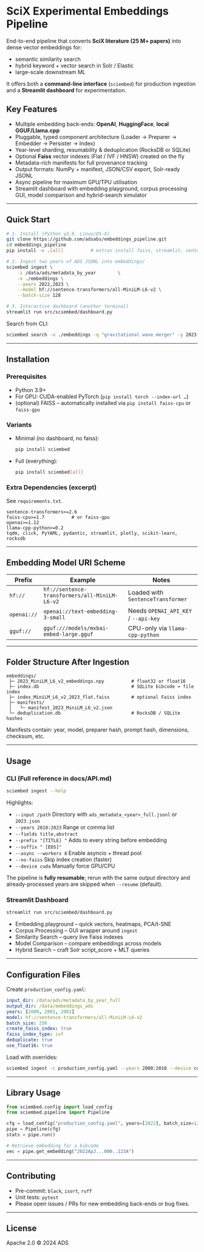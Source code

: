 # SciX Experimental Embeddings Pipeline 

End-to-end pipeline that converts **SciX literature (25 M+ papers)** into dense vector embeddings for:

* semantic similarity search  
* hybrid keyword + vector search in Solr / Elastic  
* large-scale downstream ML

It offers both a **command-line interface** (`sciembed`) for production ingestion and a **Streamlit dashboard** for experimentation.

## Key Features
* Multiple embedding back-ends: **OpenAI**, **HuggingFace**, **local GGUF/Llama.cpp**
* Pluggable, typed component architecture (Loader → Preparer → Embedder → Persister → Index)
* Year-level sharding, resumability & deduplication (RocksDB or SQLite)
* Optional **Faiss** vector indexes (Flat / IVF / HNSW) created on the fly
* Metadata-rich manifests for full provenance tracking
* Output formats: NumPy + manifest, JSON/CSV export, Solr-ready JSONL
* Async pipeline for maximum GPU/TPU utilisation
* Streamlit dashboard with embedding playground, corpus processing GUI, model comparison and hybrid-search simulator

---

## Quick Start

```bash
# 1. Install (Python ≥3.9, Linux/OS-X)
git clone https://github.com/adsabs/embeddings_pipeline.git
cd embeddings_pipeline
pip install -e .[all]          # extras install faiss, streamlit, sentence-transformers…

# 2. Ingest two years of ADS JSONL into embeddings/
sciembed ingest \
    -i /data/ads/metadata_by_year        \
    -o ./embeddings \
    --years 2022,2023 \
    --model hf://sentence-transformers/all-MiniLM-L6-v2 \
    --batch-size 128

# 3. Interactive dashboard (another terminal)
streamlit run src/sciembed/dashboard.py
```

Search from CLI:

```bash
sciembed search -o ./embeddings -q "gravitational wave merger" -y 2023 -k 15
```

---

## Installation

### Prerequisites
* Python 3.9+
* For GPU: CUDA-enabled PyTorch (`pip install torch --index-url …`)
* (optional) FAISS – automatically installed via `pip install faiss-cpu` or `faiss-gpu`

### Variants
* Minimal (no dashboard, no faiss):
  ```bash
  pip install sciembed
  ```
* Full (everything):
  ```bash
  pip install sciembed[all]
  ```

### Extra Dependencies (excerpt)
See `requirements.txt`.
```
sentence-transformers>=2.6
faiss-cpu>=1.7          # or faiss-gpu
openai>=1.12
llama-cpp-python>=0.2
tqdm, click, PyYAML, pydantic, streamlit, plotly, scikit-learn, rocksdb
```

---

## Embedding Model URI Scheme

| Prefix          | Example                                            | Notes                                   |
|-----------------|----------------------------------------------------|-----------------------------------------|
| `hf://`         | `hf://sentence-transformers/all-MiniLM-L6-v2`      | Loaded with `SentenceTransformer`       |
| `openai://`     | `openai://text-embedding-3-small`                  | Needs `OPENAI_API_KEY` / `--api-key`    |
| `gguf://`       | `gguf:///models/mxbai-embed-large.gguf`            | CPU-only via `llama-cpp-python`         |

---

## Folder Structure After Ingestion

```
embeddings/
 ├─ 2023_MiniLM_L6_v2_embeddings.npy          # float32 or float16
 ├─ index.db                                  # SQLite bibcode ↔ file index
 ├─ index_MiniLM_L6_v2_2023_flat.faiss        # optional Faiss index
 ├─ manifests/
 │   └─ manifest_2023_MiniLM_L6_v2.json
 └─ deduplication.db                          # RocksDB / SQLite hashes
```

Manifests contain: year, model, preparer hash, prompt hash, dimensions, checksum, etc.

---

## Usage

### CLI (Full reference in docs/API.md)

```bash
sciembed ingest --help
```

Highlights:

* `--input /path`        Directory with `ads_metadata_<year>_full.jsonl` or `2023.json`
* `--years 2010:2023`    Range or comma list
* `--fields title,abstract`
* `--prefix "[TITLE] "`  Adds to every string before embedding
* `--suffix " [EOS]"`
* `--async --workers 8`  Enable asyncio + thread pool
* `--no-faiss`           Skip index creation (faster)
* `--device cuda`        Manually force GPU/CPU

The pipeline is **fully resumable**; rerun with the same output directory and already-processed years are skipped when `--resume` (default).

### Streamlit Dashboard

```bash
streamlit run src/sciembed/dashboard.py
```

* Embedding playground – quick vectors, heatmaps, PCA/t-SNE
* Corpus Processing – GUI wrapper around `ingest`
* Similarity Search – query live Faiss indexes
* Model Comparison – compare embeddings across models
* Hybrid Search – craft Solr script_score + MLT queries

---

## Configuration Files

Create `production_config.yaml`:

```yaml
input_dir: /data/ads/metadata_by_year_full
output_dir: /data/embeddings_ads
years: [2000, 2001, 2002]
model: hf://sentence-transformers/all-MiniLM-L6-v2
batch_size: 256
create_faiss_index: true
faiss_index_type: ivf
deduplicate: true
use_float16: true
```

Load with overrides:

```bash
sciembed ingest -c production_config.yaml --years 2000:2010 --device cuda
```

---

## Library Usage

```python
from sciembed.config import load_config
from sciembed.pipeline import Pipeline

cfg = load_config("production_config.yaml", years=[2022], batch_size=128)
pipe = Pipeline(cfg)
stats = pipe.run()

# Retrieve embedding for a bibcode
vec = pipe.get_embedding("2022ApJ...000..123A")
```

---

## Contributing

* Pre-commit: `black`, `isort`, `ruff`
* Unit tests: `pytest`
* Please open issues / PRs for new embedding back-ends or bug fixes.

---

## License

Apache 2.0 © 2024 ADS
